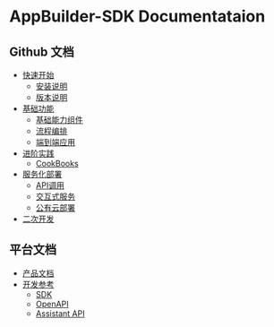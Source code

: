 # AppBuilder-SDK Documentataion

## Github 文档
- [快速开始]()
    - [安装说明]()
    - [版本说明]()
- [基础功能]()
    - [基础能力组件]()
    - [流程编排]()
    - [端到端应用]()
- [进阶实践]()
    - [CookBooks]()
- [服务化部署]()
    - [API调用]()
    - [交互式服务]()
    - [公有云部署]()
- [二次开发]()


## 平台文档
- [产品文档](https://cloud.baidu.com/doc/AppBuilder/s/6lq7s8lli)
- [开发参考](https://cloud.baidu.com/doc/AppBuilder/s/7luwm2yt0)
    - [SDK](https://cloud.baidu.com/doc/AppBuilder/s/Glqb6dfiz)
    - [OpenAPI](https://cloud.baidu.com/doc/AppBuilder/s/klv2eywua)
    - [Assistant API](https://cloud.baidu.com/doc/AppBuilder/s/nluzkdben)